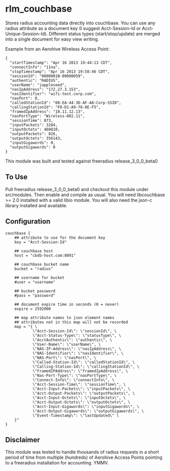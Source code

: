rlm_couchbase
=============

Stores radius accounting data directly into couchbase. You can use any radius attribute as a document key (I suggest Acct-Session-Id or Acct-Unique-Session-Id).
Different status types (start/stop/update) are merged into a single document for easy view writing.

Example from an Aerohive Wireless Access Point:

    {
      "startTimestamp": "Apr 16 2013 19:44:13 CDT",
      "connectInfo": "11na",
      "stopTimestamp": "Apr 16 2013 19:58:46 CDT",
      "sessionId": "0000001B-00000059",
      "authentic": "RADIUS",
      "userName": "jappleseed",
      "nasIpAddress": "172.27.3.153",
      "nasIdentifier": "wifi-test.corp.com",
      "nasPort": 0,
      "calledStationId": "08-EA-44-3D-AF-A8:Corp-SSID",
      "callingStationId": "F0-D1-A9-78-8E-F5",
      "framedIpAddress": "10.11.12.13",
      "nasPortType": "Wireless-802.11",
      "sessionTime": 873,
      "inputPackets": 3284,
      "inputOctets": 460810,
      "outputPackets": 826,
      "outputOctets": 356143,
      "inputGigawords": 0,
      "outputGigawords": 0
    }

This module was built and tested against freeradius release_3_0_0_beta0

To Use
------

Pull freeradius release_3_0_0_beta0 and checkout this module under src/modules.  Then enable and compile as usual.
You will need libcouchbase >= 2.0 installed with a valid libio module.  You will also need the json-c library installed and available.

Configuration
-------------

    couchbase {
        ## attribute to use for the document key
        key = "Acct-Session-Id"

        ## couchbase host
        host = "cbdb-host.com:8091"

        ## couchbase bucket name
        bucket = "radius"

        ## username for bucket
        #user = "username"

        ## bucket password
        #pass = "password"

        ## document expire time in seconds (0 = never)
        expire = 2592000

        ## map attribute names to json element names
        ## attributes not in this map will not be recorded
        map = "{ \
                \"Acct-Session-Id\": \"sessionId\", \
                \"Acct-Status-Type\": \"statusType\", \
                \"AcctAuthentic\": \"authentic\", \
                \"User-Name\": \"userName\", \
                \"NAS-IP-Address\": \"nasIpAddress\", \
                \"NAS-Identifier\": \"nasIdentifier\", \
                \"NAS-Port\": \"nasPort\", \
                \"Called-Station-Id\": \"calledStationId\", \
                \"Calling-Station-Id\": \"callingStationId\", \
                \"FramedIPAddres\": \"framedIpAddress\", \
                \"Nas-Port-Type\": \"nasPortType\", \
                \"Connect-Info\": \"connectInfo\", \
                \"Acct-Session-Time\": \"sessionTime\", \
                \"Acct-Input-Packets\": \"inputPackets\", \
                \"Acct-Output-Packets\": \"outputPackets\", \
                \"Acct-Input-Octets\": \"inputOctets\", \
                \"Acct-Output-Octets\": \"outputOctets\", \
                \"Acct-Input-Gigawords\": \"inputGigawords\", \
                \"Acct-Output-Gigawords\": \"outputGigawords\", \
                \"Event-Timestamp\": \"lastUpdated\" \
        }"
    }

Disclaimer
----------

This module was tested to handle thousands of radius requests in a short period of time from multiple (hundreds) of Aerohive Access Points pointing
to a freeradius installation for accounting.  YMMV.
